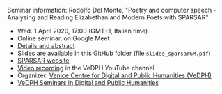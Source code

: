 Seminar information: Rodolfo Del Monte, "Poetry and computer speech - Analysing and Reading Elizabethan and Modern Poets with SPARSAR"

- Wed. 1 April 2020, 17:00 (GMT+1, Italian time)
- Online seminar, on Google Meet
- [Details and abstract](https://www.unive.it/data/agenda/1/38554)
- Slides are available in this GitHub folder (file `slides_sparsarGM.pdf`)
- [SPARSAR website](https://sparsar.wordpress.com/)
- [Video recording](https://www.youtube.com/watch?v=HBEPos5pXSY) in the VeDPH YouTube channel
- Organizer: [Venice Centre for Digital and Public Humanities (VeDPH)](https://www.unive.it/vedph)
- [VeDPH Seminars in Digital and Public Humanities](https://www.unive.it/data/agenda/2/39042)
